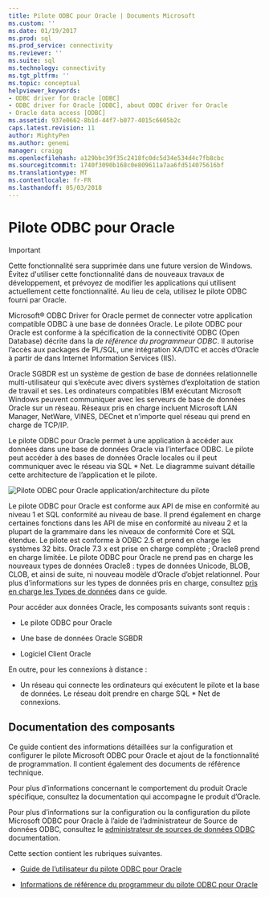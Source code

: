 ```yaml
---
title: Pilote ODBC pour Oracle | Documents Microsoft
ms.custom: ''
ms.date: 01/19/2017
ms.prod: sql
ms.prod_service: connectivity
ms.reviewer: ''
ms.suite: sql
ms.technology: connectivity
ms.tgt_pltfrm: ''
ms.topic: conceptual
helpviewer_keywords:
- ODBC driver for Oracle [ODBC]
- ODBC driver for Oracle [ODBC], about ODBC driver for Oracle
- Oracle data access [ODBC]
ms.assetid: 937e0662-8b1d-44f7-b077-4015c6605b2c
caps.latest.revision: 11
author: MightyPen
ms.author: genemi
manager: craigg
ms.openlocfilehash: a129bbc39f35c2418fc0dc5d34e534d4c7fb8cbc
ms.sourcegitcommit: 1740f3090b168c0e809611a7aa6fd514075616bf
ms.translationtype: MT
ms.contentlocale: fr-FR
ms.lasthandoff: 05/03/2018
---
```

# <a name="odbc-driver-for-oracle"></a>Pilote ODBC pour Oracle
> [!IMPORTANT]  
>  Cette fonctionnalité sera supprimée dans une future version de Windows. Évitez d'utiliser cette fonctionnalité dans de nouveaux travaux de développement, et prévoyez de modifier les applications qui utilisent actuellement cette fonctionnalité. Au lieu de cela, utilisez le pilote ODBC fourni par Oracle.  
  
 Microsoft® ODBC Driver for Oracle permet de connecter votre application compatible ODBC à une base de données Oracle. Le pilote ODBC pour Oracle est conforme à la spécification de la connectivité ODBC (Open Database) décrite dans la *de référence du programmeur ODBC*. Il autorise l’accès aux packages de PL/SQL, une intégration XA/DTC et accès d’Oracle à partir de dans Internet Information Services (IIS).  
  
 Oracle SGBDR est un système de gestion de base de données relationnelle multi-utilisateur qui s’exécute avec divers systèmes d’exploitation de station de travail et ses. Les ordinateurs compatibles IBM exécutant Microsoft Windows peuvent communiquer avec les serveurs de base de données Oracle sur un réseau. Réseaux pris en charge incluent Microsoft LAN Manager, NetWare, VINES, DECnet et n’importe quel réseau qui prend en charge de TCP/IP.  
  
 Le pilote ODBC pour Oracle permet à une application à accéder aux données dans une base de données Oracle via l’interface ODBC. Le pilote peut accéder à des bases de données Oracle locales ou il peut communiquer avec le réseau via SQL * Net. Le diagramme suivant détaille cette architecture de l’application et le pilote.  
  
 ![Pilote ODBC pour Oracle application&#47;architecture du pilote](../../odbc/microsoft/media/orcdrvsdkarch.gif "OrcDrvSDKArch")  
  
 Le pilote ODBC pour Oracle est conforme aux API de mise en conformité au niveau 1 et SQL conformité au niveau de base. Il prend également en charge certaines fonctions dans les API de mise en conformité au niveau 2 et la plupart de la grammaire dans les niveaux de conformité Core et SQL étendue. Le pilote est conforme à ODBC 2.5 et prend en charge les systèmes 32 bits. Oracle 7.3 x est prise en charge complète ; Oracle8 prend en charge limitée. Le pilote ODBC pour Oracle ne prend pas en charge les nouveaux types de données Oracle8 : types de données Unicode, BLOB, CLOB, et ainsi de suite, ni nouveau modèle d’Oracle d’objet relationnel. Pour plus d’informations sur les types de données pris en charge, consultez [pris en charge les Types de données](../../odbc/microsoft/supported-data-types-odbc-driver-for-oracle.md) dans ce guide.  
  
 Pour accéder aux données Oracle, les composants suivants sont requis :  
  
-   Le pilote ODBC pour Oracle  
  
-   Une base de données Oracle SGBDR  
  
-   Logiciel Client Oracle  
  
 En outre, pour les connexions à distance :  
  
-   Un réseau qui connecte les ordinateurs qui exécutent le pilote et la base de données. Le réseau doit prendre en charge SQL * Net de connexions.  
  
## <a name="component-documentation"></a>Documentation des composants  
 Ce guide contient des informations détaillées sur la configuration et configurer le pilote Microsoft ODBC pour Oracle et ajout de la fonctionnalité de programmation. Il contient également des documents de référence technique.  
  
 Pour plus d’informations concernant le comportement du produit Oracle spécifique, consultez la documentation qui accompagne le produit d’Oracle.  
  
 Pour plus d’informations sur la configuration ou la configuration du pilote Microsoft ODBC pour Oracle à l’aide de l’administrateur de Source de données ODBC, consultez le [administrateur de sources de données ODBC](../../odbc/admin/odbc-data-source-administrator.md) documentation.  
  
 Cette section contient les rubriques suivantes.  
  
-   [Guide de l’utilisateur du pilote ODBC pour Oracle](../../odbc/microsoft/odbc-driver-for-oracle-user-s-guide.md)  
  
-   [Informations de référence du programmeur du pilote ODBC pour Oracle](../../odbc/microsoft/odbc-driver-for-oracle-programmer-s-reference.md)
